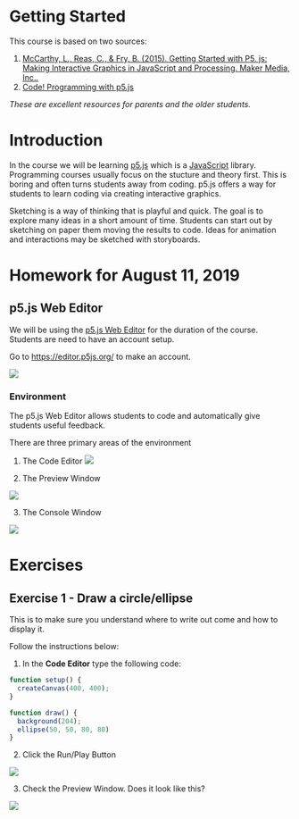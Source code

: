 # Getting Started
This course is based on two sources:

1. [McCarthy, L., Reas, C., & Fry, B. (2015). Getting Started with P5. js: Making Interactive Graphics in JavaScript and Processing. Maker Media, Inc..](https://p5js.org/books/)
2. [Code! Programming with p5.js](https://www.youtube.com/playlist?list=PLRqwX-V7Uu6Zy51Q-x9tMWIv9cueOFTFA)

*These are excellent resources for parents and the older students.*

# Introduction

In the course we will be learning [p5.js](https://p5js.org/) which is a [JavaScript](https://en.wikipedia.org/wiki/JavaScript) library. Programming courses usually focus on the stucture and theory first. This is boring and often turns students away from coding. p5.js offers a way for students to learn coding via creating interactive graphics. 

Sketching is a way of thinking that is playful and quick. The goal is to explore many ideas in a short amount of time. Students can start out by sketching on paper them moving the results to code. Ideas for animation and interactions may be sketched with storyboards.

# Homework for August 11, 2019
## p5.js Web Editor

We will be using the [p5.js Web Editor](https://editor.p5js.org/) for the duration of the course. Students are need to have an account setup.

Go to https://editor.p5js.org/ to make an account. 

![](../static/p5js_web_editor_sign_up.gif)


### Environment

The p5.js Web Editor allows students to code and automatically give students useful feedback. 

There are three primary areas of the environment

1. The Code Editor
![](../static/environ_sketch.png)

2. The Preview Window

![](../static/environ_preview.png)

3. The Console Window

![](../static/environ_console.png)


# Exercises
## Exercise 1 - Draw a circle/ellipse

This is to make sure you understand where to write out come and how to display it.

Follow the instructions below:

1. In the **Code Editor** type the following code:

```javascript
function setup() {
  createCanvas(400, 400);
}

function draw() {
  background(204);
  ellipse(50, 50, 80, 80)
}
```
2. Click the Run/Play Button

![](../static/run_icon.png)

3. Check the Preview Window. Does it look like this?

![](../static/example_1_output.png)
